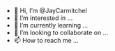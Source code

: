- 👋 Hi, I’m @JayCarmitchel
- 👀 I’m interested in ...
- 🌱 I’m currently learning ...
- 💞️ I’m looking to collaborate on ...
- 📫 How to reach me ...

<!---
JayCarmitchel/JayCarmitchel is a ✨ special ✨ repository because its `README.md` (this file) appears on your GitHub profile.
You can click the Preview link to take a look at your changes.
--->
